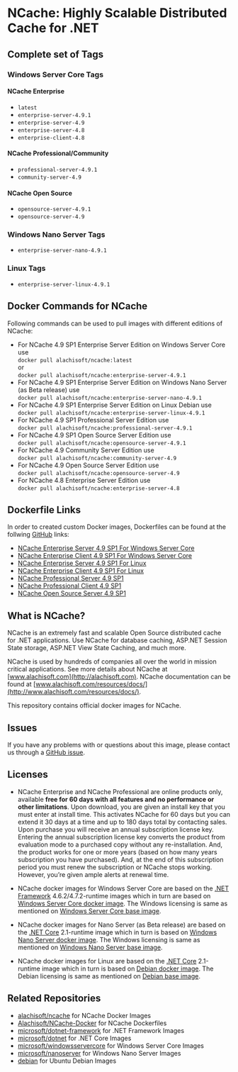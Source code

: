 # NCache: Highly Scalable Distributed Cache for .NET

## Complete set of Tags

### Windows Server Core Tags

#### NCache Enterprise

*   `latest`
*   `enterprise-server-4.9.1`
*   `enterprise-server-4.9`
*   `enterprise-server-4.8`
*   `enterprise-client-4.8`

#### NCache Professional/Community

*   `professional-server-4.9.1`
*   `community-server-4.9`

#### NCache Open Source

*   `opensource-server-4.9.1`
*   `opensource-server-4.9`

### Windows Nano Server Tags

*   `enterprise-server-nano-4.9.1`

### Linux Tags

*   `enterprise-server-linux-4.9.1`

## Docker Commands for NCache

Following commands can be used to pull images with different editions of NCache:

*   For NCache 4.9 SP1 Enterprise Server Edition on Windows Server Core use  
	`docker pull alachisoft/ncache:latest`  
    or  
    `docker pull alachisoft/ncache:enterprise-server-4.9.1`  
*   For NCache 4.9 SP1 Enterprise Server Edition on Windows Nano Server (as Beta release) use  
    `docker pull alachisoft/ncache:enterprise-server-nano-4.9.1`  
*   For NCache 4.9 SP1 Enterprise Server Edition on Linux Debian use  
    `docker pull alachisoft/ncache:enterprise-server-linux-4.9.1`
*   For NCache 4.9 SP1 Professional Server Edition use  
    `docker pull alachisoft/ncache:professional-server-4.9.1`  
*   For NCache 4.9 SP1 Open Source Server Edition use  
    `docker pull alachisoft/ncache:opensource-server-4.9.1`      
*   For NCache 4.9 Community Server Edition use  
    `docker pull alachisoft/ncache:community-server-4.9`  
*   For NCache 4.9 Open Source Server Edition use  
    `docker pull alachisoft/ncache:opensource-server-4.9`  
*   For NCache 4.8 Enterprise Server Edition use  
    `docker pull alachisoft/ncache:enterprise-server-4.8`  

## Dockerfile Links

In order to created custom Docker images, Dockerfiles can be found at the follwing [GitHub](https://github.com/Alachisoft/NCache-Docker) links:

*   [NCache Enterprise Server 4.9 SP1 For Windows Server Core](https://github.com/Alachisoft/NCache-Docker/blob/master/enterprise/server/WindowServerCore/Dockerfile)
*   [NCache Enterprise Client 4.9 SP1 For Windows Server Core](https://github.com/Alachisoft/NCache-Docker/blob/master/enterprise/client/WindowServerCore/Dockerfile)
*   [NCache Enterprise Server 4.9 SP1 For Linux](https://github.com/Alachisoft/NCache-Docker/blob/master/enterprise/server/Linux/Dockerfile)
*   [NCache Enterprise Client 4.9 SP1 For Linux](https://github.com/Alachisoft/NCache-Docker/blob/master/enterprise/client/Linux/Dockerfile)
*   [NCache Professional Server 4.9 SP1](https://github.com/Alachisoft/NCache-Docker/blob/master/professional/server/Dockerfile)
*   [NCache Professional Client 4.9 SP1](https://github.com/Alachisoft/NCache-Docker/blob/master/professional/client/Dockerfile)
*   [NCache Open Source Server 4.9 SP1](https://github.com/Alachisoft/NCache-Docker/blob/master/open%20source/Dockerfile)

## What is NCache?

NCache is an extremely fast and scalable Open Source distributed cache for .NET applications. Use NCache for database caching, ASP.NET Session State storage, ASP.NET View State Caching, and much more.

NCache is used by hundreds of companies all over the world in mission critical applications. See more details about NCache at [www.alachisoft.com](http://alachisoft.com). NCache documentation can be found at [www.alachisoft.com/resources/docs/](http://www.alachisoft.com/resources/docs/).

This repository contains official docker images for NCache.

## Issues

If you have any problems with or questions about this image, please contact us through a [GitHub issue](https://github.com/Alachisoft/NCache-Docker/issues).

## Licenses

*   NCache Enterprise and NCache Professional are online products only, available **free for 60 days with all features and no performance or other limitations**. Upon download, you are given an install key that you must enter at install time. This activates NCache for 60 days but you can extend it 30 days at a time and up to 180 days total by contacting sales. Upon purchase you will receive an annual subscription license key. Entering the annual subscription license key converts the product from evaluation mode to a purchased copy without any re-installation. And, the product works for one or more years (based on how many years subscription you have purchased). And, at the end of this subscription period you must renew the subscription or NCache stops working. However, you’re given ample alerts at renewal time.

*   NCache docker images for Windows Server Core are based on the [.NET Framework](https://hub.docker.com/r/microsoft/dotnet-framework/) 4.6.2/4.7.2-runtime images which in turn are based on [Windows Server Core docker image](https://hub.docker.com/r/microsoft/windowsservercore/). The Windows licensing is same as mentioned on [Windows Server Core base image](https://hub.docker.com/r/microsoft/windowsservercore/).

*   NCache docker images for Nano Server (as Beta release) are based on the [.NET Core](https://hub.docker.com/r/microsoft/dotnet/) 2.1-runtime image which in turn is based on [Windows Nano Server docker image](https://hub.docker.com/r/microsoft/nanoserver/). The Windows licensing is same as mentioned on [Windows Nano Server base image](https://hub.docker.com/r/microsoft/nanoserver/).

*   NCache docker images for Linux are based on the [.NET Core](https://hub.docker.com/r/microsoft/dotnet/) 2.1-runtime image which in turn is based on [Debian docker image](https://hub.docker.com/_/debian/). The Debian licensing is same as mentioned on [Debian base image](https://hub.docker.com/_/debian/).


## Related Repositories

*   [alachisoft/ncache](https://hub.docker.com/r/alachisoft/ncache/) for NCache Docker Images
*   [Alachisoft/NCache-Docker](https://github.com/Alachisoft/NCache-Docker) for NCache Dockerfiles
*   [microsoft/dotnet-framework](https://hub.docker.com/r/microsoft/dotnet-framework/) for .NET Framework Images
*   [microsoft/dotnet](https://hub.docker.com/r/microsoft/dotnet/) for .NET Core Images
*   [microsoft/windowsservercore](https://hub.docker.com/r/microsoft/windowsservercore/) for Windows Server Core Images
*   [microsoft/nanoserver](https://hub.docker.com/r/microsoft/nanoserver/) for Windows Nano Server Images
*   [debian](https://hub.docker.com/_/debian/) for Ubuntu Debian Images